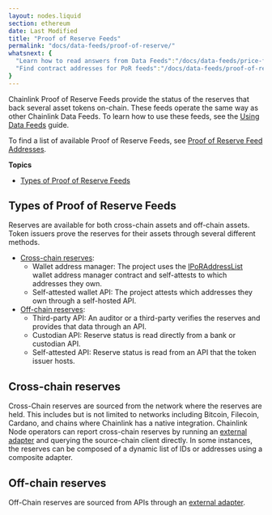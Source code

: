 ```yaml
---
layout: nodes.liquid
section: ethereum
date: Last Modified
title: "Proof of Reserve Feeds"
permalink: "docs/data-feeds/proof-of-reserve/"
whatsnext: {
  "Learn how to read answers from Data Feeds":"/docs/data-feeds/price-feeds/",
  "Find contract addresses for PoR feeds":"/docs/data-feeds/proof-of-reserve/addresses/"
}
---
```


Chainlink Proof of Reserve Feeds provide the status of the reserves that back several asset tokens on-chain. These feeds operate the same way as other Chainlink Data Feeds. To learn how to use these feeds, see the [Using Data Feeds](/docs/data-feeds/price-feeds/) guide.

To find a list of available Proof of Reserve Feeds, see [Proof of Reserve Feed Addresses](/docs/data-feeds/proof-of-reserve/addresses/).

**Topics**

- [Types of Proof of Reserve Feeds](#types-of-proof-of-reserve-feeds)

## Types of Proof of Reserve Feeds

Reserves are available for both cross-chain assets and off-chain assets. Token issuers prove the reserves for their assets through several different methods. 

- [Cross-chain reserves](#cross-chain-reserves):
  - Wallet address manager: The project uses the [IPoRAddressList]() wallet address manager contract and self-attests to which addresses they own.
  - Self-attested wallet API: The project attests which addresses they own through a self-hosted API.
- [Off-chain reserves](#off-chain-reserves):
  - Third-party API: An auditor or a third-party verifies the reserves and provides that data through an API.
  - Custodian API: Reserve status is read directly from a bank or custodian API.
  - Self-attested API: Reserve status is read from an API that the token issuer hosts.

## Cross-chain reserves

Cross-Chain reserves are sourced from the network where the reserves are held. This includes but is not limited to networks including Bitcoin, Filecoin, Cardano, and chains where Chainlink has a native integration. Chainlink Node operators can report cross-chain reserves by running an [external adapter](/docs/external-adapters/) and querying the source-chain client directly. In some instances, the reserves can be composed of a dynamic list of IDs or addresses using a composite adapter.

## Off-chain reserves

Off-Chain reserves are sourced from APIs through an [external adapter](/docs/external-adapters/).
